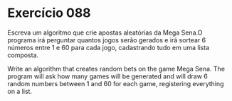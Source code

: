 # Exercício 088

Escreva um algoritmo que crie apostas aleatórias da Mega Sena.O programa irá perguntar quantos jogos serão gerados e irá sortear 6 números entre 1 e 60 para cada jogo, cadastrando tudo em uma lista composta.

Write an algorithm that creates random bets on the game Mega Sena. The program will ask how many games will be generated and will draw 6 random numbers between 1 and 60 for each game, registering everything on a list.
